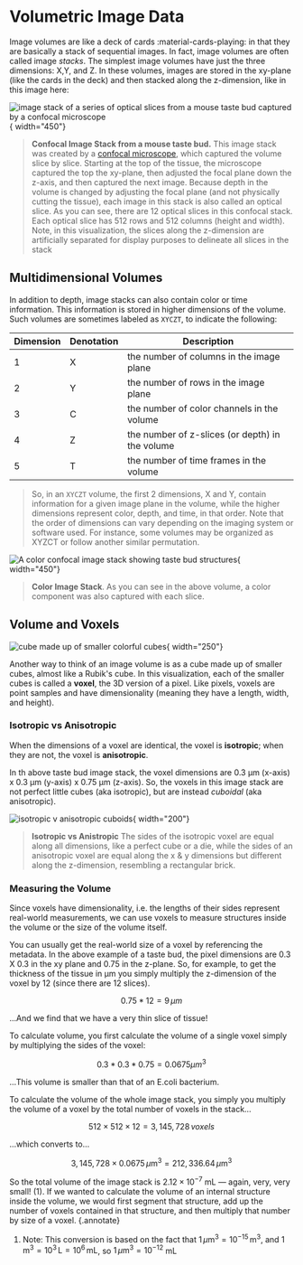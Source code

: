 # Volumetric Image Data

Image volumes are like a deck of cards :material-cards-playing: in that they are basically a stack of sequential images. In fact, image volumes are often called image *stacks*. The simplest image volumes have just the three dimensions: X,Y, and Z. In these volumes, images are stored in the xy-plane (like the cards in the deck) and then stacked along the z-dimension, like in this image here:

![image stack of a series of optical slices from a mouse taste bud captured by a confocal microscope](images/image-stack-tastebud-grayscale.png){ width="450"}

>**Confocal Image Stack from a mouse taste bud.** This image stack was created by a [confocal microscope](https://en.wikipedia.org/wiki/Confocal_microscopy), which captured the volume slice by slice. Starting at the top of the tissue, the microscope captured the top the xy-plane, then adjusted the focal plane down the z-axis, and then captured the next image. Because depth in the volume is changed by adjusting the focal plane (and not physically cutting the tissue), each image in this stack is also called an optical slice. As you can see, there are 12 optical slices in this confocal stack. Each optical slice has 512 rows and 512 columns (height and width). Note, in this visualization, the slices along the z-dimension are artificially separated for display purposes to delineate all slices in the stack

<!--
 In this configuration, the z-dimension usually represents either time or distance. If time, then the image stack would in fact be a movie strip. If distance, then the image stack represents the volume of something, like the volume of a tissue section.
-->

## Multidimensional Volumes

In addition to depth, image stacks can also contain color or time information. This information is stored in higher dimensions of the volume. Such volumes are sometimes labeled as `XYCZT`, to indicate the following:

| Dimension | Denotation | Description                                   |
| --------- | -------- | ----------------------------------------------- |
| 1         | X        | the number of columns in the image plane        |
| 2         | Y        | the number of rows in the image plane           |
| 3         | C        | the number of color channels in the volume      |
| 4         | Z        | the number of z-slices (or depth) in the volume |
| 5         | T        | the number of time frames in the volume         |

>So, in an `XYCZT` volume, the first 2 dimensions, X and Y, contain information for a given image plane in the volume, while the higher dimensions represent color, depth, and time, in that order. Note that the order of dimensions can vary depending on the imaging system or software used. For instance, some volumes may be organized as XYZCT or follow another similar permutation.

![A color confocal image stack showing taste bud structures](images/image-stack-tastebud-color.png){ width="450"}

>**Color Image Stack**. As you can see in the above volume, a color component was also captured with each slice.

## Volume and Voxels

![cube made up of smaller colorful cubes](images/volume-cubes.png){ width="250"}

Another way to think of an image volume is as a cube made up of smaller cubes, almost like a Rubik's cube. In this visualization, each of the smaller cubes is called a **voxel**, the 3D version of a pixel. Like pixels, voxels are point samples and have dimensionality (meaning they have a length, width, and height).

### Isotropic vs Anisotropic

When the dimensions of a voxel are identical, the voxel is **isotropic**; when they are not, the voxel is **anisotropic**.

In th above taste bud image stack, the voxel dimensions are 0.3 µm (x-axis) x 0.3 µm (y-axis) x 0.75 µm (z-axis). So, the voxels in this image stack are not perfect little cubes (aka isotropic), but are instead *cuboidal* (aka anisotropic).

![isotropic v anisotropic cuboids](images/iso-v-anisotropic.png){ width="200"}

>**Isotropic vs Anistropic** The sides of the isotropic voxel are equal along all dimensions, like a perfect cube or a die, while the sides of an anisotropic voxel are equal along the x & y dimensions but different along the z-dimension, resembling a rectangular brick.

### Measuring the Volume

Since voxels have dimensionality, i.e. the lengths of their sides represent real-world measurements, we can use voxels to measure structures inside the volume or the size of the volume itself. 

You can usually get the real-world size of a voxel by referencing the metadata. In the above example of a taste bud, the pixel dimensions are 0.3 X 0.3 in the xy plane and 0.75 in the z-plane. So, for example, to get the thickness of the tissue in µm you simply multiply the z-dimension of the voxel by 12 (since there are 12 slices).

$$
0.75 * 12 = 9 \, µm
$$

…And we find that we have a very thin slice of tissue!

To calculate  volume, you first calculate the volume of a single voxel simply by multiplying the sides of the voxel:

$$
0.3 * 0.3 * 0.75 = 0.0675 µm^3
$$

…This volume is smaller than that of an E.coli bacterium.

To calculate the volume of the whole image stack, you  simply you multiply the volume of a voxel by the total number of voxels in the stack…

$$
512 \times 512 \times 12 = 3,145,728 \, voxels
$$

…which converts to…

$$
3,145,728 \times 0.0675 \, \mu\text{m}^3 = 212,336.64 \, \mu\text{m}^3
$$

So the total volume of the image stack is $2.12 \times 10^{-7}$ mL — again, very, very small! (1). If we wanted to calculate the volume of an internal structure inside the volume, we would first segment that structure, add up the number of voxels contained in that structure, and then multiply that number by size of a voxel.
{.annotate}

1. Note: This conversion is based on the fact that $1 \, \mu\text{m}^3 = 10^{-15} \, \text{m}^3$, and $1 \, \text{m}^3 = 10^3 \, \text{L} = 10^6 \, \text{mL}$, so $1\, \mu\text{m}^3 = 10^{-12}$ mL
